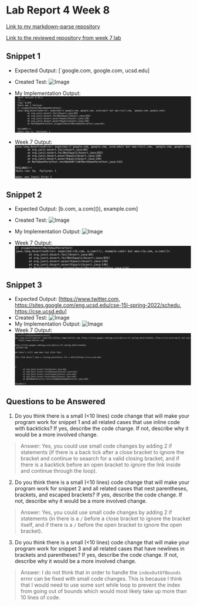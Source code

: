 # Lab Report 4 Week 8

[Link to my markdown-parse repository](https://github.com/cbcielo/markdown-parser)

[Link to the reviewed repository from week 7 lab](https://github.com/aliciadaniellet/markdown-parser)

## Snippet 1
* Expected Output: [`google.com, google.com, ucsd.edu]

* Created Test:
![Image]()

* My Implementation Output:
![Image](snippet1.2.png)

* Week 7 Output:
![Image](snippet1.png)

## Snippet 2
* Expected Output: [b.com, a.com(()), example.com]

* Created Test:
![Image]()
* My Implementation Output:
![Image]()
* Week 7 Output:
![Image](snippet2.2.png)

## Snippet 3
* Expected Output: [https://www.twitter.com, https://sites.google.com/eng.ucsd.edu/cse-15l-spring-2022/schedu, https://cse.ucsd.edu]
* Created Test:
![Image]()
* My Implementation Output:
![Image]()
* Week 7 Output:
![Image](snippet3.3.png)

## Questions to be Answered
1. Do you think there is a small (<10 lines) code change that will make your program work for snippet 1 and all related cases that use inline code with backticks? If yes, describe the code change. If not, describe why it would be a more involved change.

> Answer: Yes, you could use small code changes by adding 2 if statements (if there is a back tick after a close bracket to ignore the bracket and continue to seaarch for a valid closing bracket, and if there is a backtick before an open bracket to ignore the link inside and continue through the loop).

2. Do you think there is a small (<10 lines) code change that will make your program work for snippet 2 and all related cases that nest parentheses, brackets, and escaped brackets? If yes, describe the code change. If not, describe why it would be a more involved change.
> Answer: Yes, you could use small code changes by adding 2 if statements (in there is a `/` before a close bracket to ignore the bracket itself, and if there is a `/` before the open bracket to ignore the open bracket).

3. Do you think there is a small (<10 lines) code change that will make your program work for snippet 3 and all related cases that have newlines in brackets and parentheses? If yes, describe the code change. If not, describe why it would be a more involved change.
> Answer: I do not think that in order to handle the `indexOutOfBounds` error can be fixed  with small code changes. This is because I think that I would need to use some sort while loop to prevent the index from going out of bounds which would most likely take up more than 10 lines of code. 
